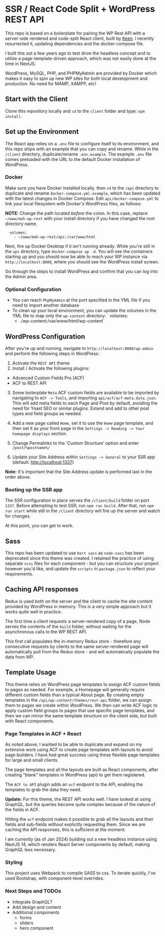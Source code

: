 # [](#server-side-rendered--code-split-react--WordPress-rest-api---built-by-keen-wip)SSR / React Code Split + WordPress REST API

This repo is based on a boilerplate for pairing the WP Rest API with a server-side rendered and code-split React client, built by [Keen](https://keen-studio.com). I recently resurrected it, updating dependencies and the docker-compose file.

I built this out a few years ago to test drive the headless concept and to utilize a page-template-driven approach, which was not easily done at the time in NextJS.

WordPress, MySQL, PHP, and PHPMyAdmin are provided by Docker which makes it easy to spin up new WP sites for both local development and production. No need for MAMP, XAMPP, etc!

## [](#getting-started)Start with the Client

Clone this repository locally and `cd` to the `client` folder and type:
`npm install`.

## [](#set-up-environment)Set up the Environment

The React app relies on a `.env` file to configure itself to its environment, and this repo ships with an example that you can copy and rename. While in the `/client` directory, duplicate/rename `.env.example`. The example `.env` file comes preloaded with the URL to the default Docker installation of WordPress.

### [](#docker)Docker

Make sure you have Docker installed locally. then `cd` to the `/api` directory to duplicate and rename `docker-compose.yml.example`, which has been updated with the latest changes in Docker Compose. Edit `api/docker-compose.yml` to link your local filesystem with Docker's WordPress files, as follows:

**NOTE:** Change the path located _before_ the colon. In this case, replace `~/www/mah-wp-rest` with your install directory if you have changed the root directory name.

      volumes:
        - ~/www/mah-wp-rest/api:/var/www/html

Next, fire up Docker Desktop if it isn't running already. While you're still in the `api` directory, type `docker-compose up -d`. You will see the containers starting up and you should now be able to reach your WP instance via `http://localhost:8080`, where you should see the WordPress install screen.

Go through the steps to install WordPress and confirm that you can log into the Admin area.

### [](#optional-configuration) Optional Configuration

- You can reach `PhpMyAdmin` at the port specified in the YML file if you need to import another database
- To clean up your local environment, you can update the volumes in the YML file to map only the `wp-content` directory:
  ` volumes:
    - ./wp-content:/var/www/html/wp-content`

## [](#WordPress-configuration)WordPress Configuration

After you're up and running, navigate to `http://localhost:8080/wp-admin` and perform the following steps in WordPress:

1.  Activate the `REST API` theme
2.  Install / Activate the following plugins:

- Advanced Custom Fields Pro (ACF)
- ACF to REST API

3. Some boilerplate `Meta` ACF custom fields are available to be imported by navigating to `ACF -> Tools`, and importing `api/acf/acf-meta.data.json`. This will add meta fields to each Page and Post by default, avoiding the need for Yoast SEO or similar plugins. Extend and add to other post types and field groups as needed.
4. Add a new page called `Home`, set it to use the `Home` page template, and then set it as your front page in the `Settings -> Reading -> Your homepage displays` section.

5. Change Permalinks to the 'Custom Structure' option and enter `/post/%postname%/`
6. Update your Site Address within `Settings -> General` to your SSR app (default: [http://localhost:1337](http://localhost:1337))

**Note:** It's important that the Site Address update is performed last in the order above.

### [](#booting-up-the-ssr-app)Booting up the SSR app

The SSR configuration in place serves the `/client/build` folder on port `1337`. Before attempting to test SSR, run `npm run build`. After that, run `npm run start` while still in the `/client` directory will fire up the server and watch for changes.

At this point, you can get to work.

## [](#sass)Sass

This repo has been updated to use `Dart sass` as `node-sass` has been deprecated since this theme was created. I retained the practice of using separate `scss` files for each component - but you can structure your project however you'd like, and update the `scripts` in `package.json` to reflect your requirements.

## [](#caching-api-responses-on-the-server-side)Caching API responses

Redux is used both on the server and the client to cache the site content provided by WordPress in memory. This is a very simple approach but it works quite well in practice.

The first time a client requests a server-rendered copy of a page, Node serves the contents of the `build` folder, without waiting for the asynchronous calls to the WP REST API.

This first call populates the in-memory Redux store - therefore any consecutive requests by clients to the same server-rendered page will automatically pull from the Redux store - and will automatically populate the data from WP.

## [](#template-usage)Template Usage

This theme relies on WordPress page templates to assign ACF custom fields to pages as needed. For example, a Homepage will generally require different custom fields than a typical About page. By creating empty templates in the `/api/wp-content/themes/rest-api` folder, we can assign them to pages we create within WordPress. We then can write ACF logic to apply custom field groups to pages that use specific page templates, and then we can mirror the same template structure on the client side, but built with React components.

### Page Templates in ACF + React

As noted above, I wanted to be able to duplicate and expand on my extensive work using ACF to create page templates with layouts to avoid page builders. I have had great success using these flexible page templates for large and small clients.

The page templates and all the layouts are built as React components, after creating "blank" templates in WordPress (api) to get them registered.

The `ACF to API` plugin adds an `acf` endpoint to the API, enabling the templates to grab the data they need.

**Update:** For this theme, the REST API works well. I have looked at using GraphQL, but the queries become quite complex because of the nature of the fields in ACF.

Hitting the `acf` endpoint makes it possible to grab all the layouts and their fields and sub-fields without explicitly requesting them. Since we are caching the API responses, this is sufficient at the moment.

I am currently (as of Jan 2024) building out a new headless instance using NextJS 14, which renders React Server components by default, making GraphQL less necessary.

### Styling

This project uses Webpack to compile SASS to css. To iterate quickly, I've used Bootstrap, with component-level overrides.

### Next Steps and TODOs

- Integrate GraphQL?
- Add design and content
- Additional components
  - forms
  - sliders
  - hero component
